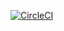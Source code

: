 [![CircleCI](https://circleci.com/gh/Shift3/laptop.svg?style=svg)](https://circleci.com/gh/Shift3/laptop)
